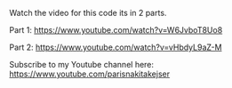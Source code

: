 Watch the video for this code its in 2 parts.

Part 1: https://www.youtube.com/watch?v=W6JvboT8Uo8

Part 2: https://www.youtube.com/watch?v=vHbdyL9aZ-M

Subscribe to my Youtube channel here:
https://www.youtube.com/parisnakitakejser
